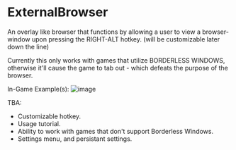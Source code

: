 # ExternalBrowser

An overlay like browser that functions by allowing a user to view a browser-window upon pressing the RIGHT-ALT hotkey. (will be customizable later down the line)

Currently this only works with games that utilize BORDERLESS WINDOWS, otherwise it'll cause the game to tab out - which defeats the purpose of the browser.

In-Game Example(s):
![image](https://github.com/nichxlas98/ExternalBrowser/assets/107213497/e4309780-6552-47da-af5e-2c22acd120a2)


TBA:
- Customizable hotkey.
- Usage tutorial.
- Ability to work with games that don't support Borderless Windows.
- Settings menu, and persistant settings.
